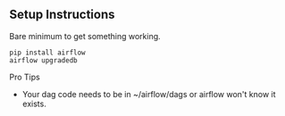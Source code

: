 ## Setup Instructions

Bare minimum to get something working.

	pip install airflow
	airflow upgradedb
	
Pro Tips

* Your dag code needs to be in ~/airflow/dags or airflow won't know it exists. 